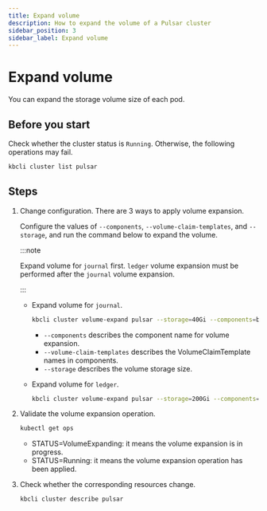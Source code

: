 ```yaml
---
title: Expand volume
description: How to expand the volume of a Pulsar cluster
sidebar_position: 3
sidebar_label: Expand volume
---
```


# Expand volume

You can expand the storage volume size of each pod.

## Before you start

Check whether the cluster status is `Running`. Otherwise, the following operations may fail.

```bash
kbcli cluster list pulsar
```

## Steps

1. Change configuration. There are 3 ways to apply volume expansion.

    Configure the values of `--components`, `--volume-claim-templates`, and `--storage`, and run the command below to expand the volume.

    :::note

    Expand volume for `journal` first. `ledger` volume expansion must be performed after the `journal` volume expansion.

    :::

    - Expand volume for `journal`.

      ```bash
      kbcli cluster volume-expand pulsar --storage=40Gi --components=bookies -t journal  
      ```

      - `--components` describes the component name for volume expansion.
      - `--volume-claim-templates` describes the VolumeClaimTemplate names in components.
      - `--storage` describes the volume storage size.

    - Expand volume for `ledger`.

      ```bash
      kbcli cluster volume-expand pulsar --storage=200Gi --components=bookies -t ledgers  
      ```


2. Validate the volume expansion operation.

   ```bash
   kubectl get ops  
   ```

   * STATUS=VolumeExpanding: it means the volume expansion is in progress.
   * STATUS=Running: it means the volume expansion operation has been applied.

3. Check whether the corresponding resources change.

    ```bash
    kbcli cluster describe pulsar
    ```
